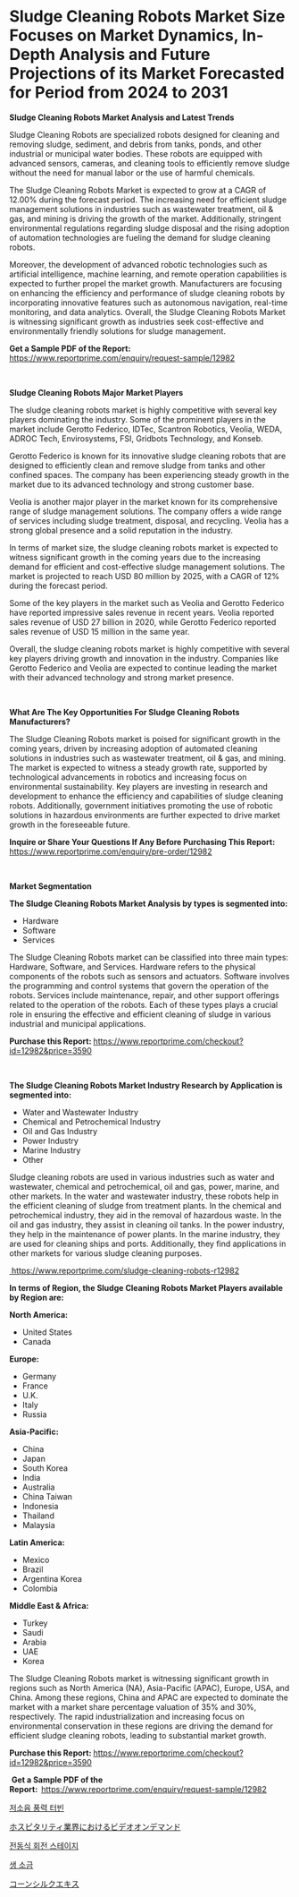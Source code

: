 <p><h1>Sludge Cleaning Robots Market Size Focuses on Market Dynamics, In-Depth Analysis and Future Projections of its Market Forecasted for Period from 2024 to 2031</h1></p><p><strong>Sludge Cleaning Robots Market Analysis and Latest Trends</strong></p>
<p><p>Sludge Cleaning Robots are specialized robots designed for cleaning and removing sludge, sediment, and debris from tanks, ponds, and other industrial or municipal water bodies. These robots are equipped with advanced sensors, cameras, and cleaning tools to efficiently remove sludge without the need for manual labor or the use of harmful chemicals.</p><p>The Sludge Cleaning Robots Market is expected to grow at a CAGR of 12.00% during the forecast period. The increasing need for efficient sludge management solutions in industries such as wastewater treatment, oil & gas, and mining is driving the growth of the market. Additionally, stringent environmental regulations regarding sludge disposal and the rising adoption of automation technologies are fueling the demand for sludge cleaning robots.</p><p>Moreover, the development of advanced robotic technologies such as artificial intelligence, machine learning, and remote operation capabilities is expected to further propel the market growth. Manufacturers are focusing on enhancing the efficiency and performance of sludge cleaning robots by incorporating innovative features such as autonomous navigation, real-time monitoring, and data analytics. Overall, the Sludge Cleaning Robots Market is witnessing significant growth as industries seek cost-effective and environmentally friendly solutions for sludge management.</p></p>
<p><strong>Get a Sample PDF of the Report:&nbsp;</strong> <a href="https://www.reportprime.com/enquiry/request-sample/12982">https://www.reportprime.com/enquiry/request-sample/12982</a></p>
<p>&nbsp;</p>
<p><strong>Sludge Cleaning Robots Major Market Players</strong></p>
<p><p>The sludge cleaning robots market is highly competitive with several key players dominating the industry. Some of the prominent players in the market include Gerotto Federico, IDTec, Scantron Robotics, Veolia, WEDA, ADROC Tech, Envirosystems, FSI, Gridbots Technology, and Konseb.</p><p>Gerotto Federico is known for its innovative sludge cleaning robots that are designed to efficiently clean and remove sludge from tanks and other confined spaces. The company has been experiencing steady growth in the market due to its advanced technology and strong customer base.</p><p>Veolia is another major player in the market known for its comprehensive range of sludge management solutions. The company offers a wide range of services including sludge treatment, disposal, and recycling. Veolia has a strong global presence and a solid reputation in the industry.</p><p>In terms of market size, the sludge cleaning robots market is expected to witness significant growth in the coming years due to the increasing demand for efficient and cost-effective sludge management solutions. The market is projected to reach USD 80 million by 2025, with a CAGR of 12% during the forecast period.</p><p>Some of the key players in the market such as Veolia and Gerotto Federico have reported impressive sales revenue in recent years. Veolia reported sales revenue of USD 27 billion in 2020, while Gerotto Federico reported sales revenue of USD 15 million in the same year.</p><p>Overall, the sludge cleaning robots market is highly competitive with several key players driving growth and innovation in the industry. Companies like Gerotto Federico and Veolia are expected to continue leading the market with their advanced technology and strong market presence.</p></p>
<p>&nbsp;</p>
<p><strong>What Are The Key Opportunities For Sludge Cleaning Robots Manufacturers?</strong></p>
<p><p>The Sludge Cleaning Robots market is poised for significant growth in the coming years, driven by increasing adoption of automated cleaning solutions in industries such as wastewater treatment, oil & gas, and mining. The market is expected to witness a steady growth rate, supported by technological advancements in robotics and increasing focus on environmental sustainability. Key players are investing in research and development to enhance the efficiency and capabilities of sludge cleaning robots. Additionally, government initiatives promoting the use of robotic solutions in hazardous environments are further expected to drive market growth in the foreseeable future.</p></p>
<p><strong>Inquire or Share Your Questions If Any Before Purchasing This Report:</strong> <a href="https://www.reportprime.com/enquiry/pre-order/12982">https://www.reportprime.com/enquiry/pre-order/12982</a></p>
<p>&nbsp;</p>
<p><strong>Market Segmentation</strong></p>
<p><strong>The Sludge Cleaning Robots Market Analysis by types is segmented into:</strong></p>
<p><ul><li>Hardware</li><li>Software</li><li>Services</li></ul></p>
<p><p>The Sludge Cleaning Robots market can be classified into three main types: Hardware, Software, and Services. Hardware refers to the physical components of the robots such as sensors and actuators. Software involves the programming and control systems that govern the operation of the robots. Services include maintenance, repair, and other support offerings related to the operation of the robots. Each of these types plays a crucial role in ensuring the effective and efficient cleaning of sludge in various industrial and municipal applications.</p></p>
<p><strong>Purchase this Report:&nbsp;</strong><a href="https://www.reportprime.com/checkout?id=12982&price=3590">https://www.reportprime.com/checkout?id=12982&price=3590</a></p>
<p>&nbsp;</p>
<p><strong>The Sludge Cleaning Robots Market Industry Research by Application is segmented into:</strong></p>
<p><ul><li>Water and Wastewater Industry</li><li>Chemical and Petrochemical Industry</li><li>Oil and Gas Industry</li><li>Power Industry</li><li>Marine Industry</li><li>Other</li></ul></p>
<p><p>Sludge cleaning robots are used in various industries such as water and wastewater, chemical and petrochemical, oil and gas, power, marine, and other markets. In the water and wastewater industry, these robots help in the efficient cleaning of sludge from treatment plants. In the chemical and petrochemical industry, they aid in the removal of hazardous waste. In the oil and gas industry, they assist in cleaning oil tanks. In the power industry, they help in the maintenance of power plants. In the marine industry, they are used for cleaning ships and ports. Additionally, they find applications in other markets for various sludge cleaning purposes.</p></p>
<p><a href="https://www.reportprime.com/sludge-cleaning-robots-r12982">&nbsp;https://www.reportprime.com/sludge-cleaning-robots-r12982</a></p>
<p><strong>In terms of Region, the Sludge Cleaning Robots Market Players available by Region are:</strong></p>
<p>
    <p> <strong> North America: </strong>
        <ul>
            <li>United States</li>
            <li>Canada</li>
        </ul>
        </p> 
    <p> <strong> Europe: </strong>
        <ul>
            <li>Germany</li>
            <li>France</li>
            <li>U.K.</li>
            <li>Italy</li>
            <li>Russia</li>
        </ul>
        </p> 
    <p> <strong> Asia-Pacific: </strong>
        <ul>
            <li>China</li>
            <li>Japan</li>
            <li>South Korea</li>
            <li>India</li>
            <li>Australia</li>
            <li>China Taiwan</li>
            <li>Indonesia</li>
            <li>Thailand</li>
            <li>Malaysia</li>
        </ul>
        </p> 
    <p> <strong> Latin America: </strong>
        <ul>
            <li>Mexico</li>
            <li>Brazil</li>
            <li>Argentina Korea</li>
            <li>Colombia</li>
        </ul>
        </p> 
    <p> <strong> Middle East & Africa: </strong>
        <ul>
            <li>Turkey</li>
            <li>Saudi</li>
            <li>Arabia</li>
            <li>UAE</li>
            <li>Korea</li>
        </ul>
    </p>
    </p>
<p><p>The Sludge Cleaning Robots market is witnessing significant growth in regions such as North America (NA), Asia-Pacific (APAC), Europe, USA, and China. Among these regions, China and APAC are expected to dominate the market with a market share percentage valuation of 35% and 30%, respectively. The rapid industrialization and increasing focus on environmental conservation in these regions are driving the demand for efficient sludge cleaning robots, leading to substantial market growth.</p></p>
<p><strong>Purchase this Report: </strong><a href="https://www.reportprime.com/checkout?id=12982&price=3590">https://www.reportprime.com/checkout?id=12982&price=3590</a></p>
<p>&nbsp;<strong>Get a Sample PDF of the Report:&nbsp;&nbsp;</strong><a href="https://www.reportprime.com/enquiry/request-sample/12982">https://www.reportprime.com/enquiry/request-sample/12982</a></p>
<p><strong></strong></p>
<p><p><a href="https://medium.com/@lizaheller2023/%EC%A1%B0%EC%9A%A9%ED%95%9C-%ED%92%8D%EB%A0%A5-%ED%84%B0%EB%B9%88-%EC%8B%9C%EC%9E%A5-%EA%B2%BD%EC%9F%81-%EB%B6%84%EC%84%9D-%EC%8B%9C%EC%9E%A5-%EB%8F%99%ED%96%A5-%EB%B0%8F-2031%EB%85%84%EA%B9%8C%EC%A7%80%EC%9D%98-%EC%98%88%EC%B8%A1-4dcfed538136">저소음 풍력 터빈</a></p><p><a href="https://github.com/EthanMorar2011/Market-Research-Report-List-1/blob/main/830888720755.md">ホスピタリティ業界におけるビデオオンデマンド</a></p><p><a href="https://medium.com/@bereniceroberts1978/%EB%AA%A8%ED%84%B0-%EA%B5%AC%EB%8F%99-%ED%9A%8C%EC%A0%84-%EB%AC%B4%EB%8C%80-%EC%8B%9C%EC%9E%A5-%EC%8B%9C%EC%9E%A5-cagr-%EC%8B%9C%EC%9E%A5-%EB%8F%99%ED%96%A5-%EB%B0%8F-%EC%84%B1%EC%9E%A5-%EC%A0%84%EB%9E%B5%EC%97%90-%EB%8C%80%ED%95%9C-%ED%86%B5%EC%B0%B0%EB%A0%A5-8e90b0236330">전동식 회전 스테이지</a></p><p><a href="https://github.com/wallacBahrtyinger567686/Market-Research-Report-List-1/blob/main/705701119208.md">생 소금</a></p><p><a href="https://medium.com/@desekay3566/%E3%83%88%E3%82%A6%E3%83%A2%E3%83%AD%E3%82%B3%E3%82%B7%E3%81%AE%E7%B5%B9%E3%82%A8%E3%82%AD%E3%82%B9%E5%B8%82%E5%A0%B4-%E3%82%BF%E3%82%A4%E3%83%97-%E3%82%A2%E3%83%97%E3%83%AA%E3%82%B1%E3%83%BC%E3%82%B7%E3%83%A7%E3%83%B3-%E5%9C%B0%E7%90%86%E3%81%AB%E3%82%88%E3%82%8B%E5%8C%85%E6%8B%AC%E7%9A%84%E3%81%AA%E8%A9%95%E4%BE%A1-6cbd7890afe4">コーンシルクエキス</a></p></p>